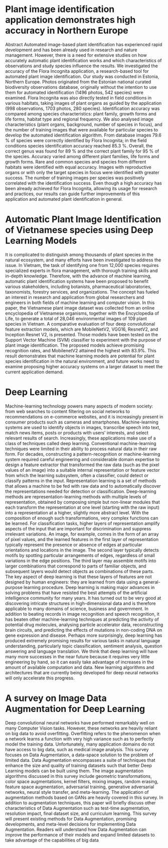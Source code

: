 
# Plant image identification application demonstrates high accuracy in Northern Europe

Abstract Automated image-based plant identification has experienced rapid development and has been already used in research and nature management. However, there is a need for extensive studies on how accurately automatic plant identification works and which characteristics of observations and study species influence the results. We investigated the accuracy of the Flora Incognita application, a research-based tool for automated plant image identification. Our study was conducted in Estonia, Northern Europe. Photos originated from the Estonian national curated biodiversity observations database, originally without the intention to use them for automated identification (1496 photos, 542 species) were examined. Flora Incognita was also directly tested in field conditions in various habitats, taking images of plant organs as guided by the application (998 observations, 1703 photos, 280 species). Identification accuracy was compared among species characteristics: plant family, growth forms and life forms, habitat type and regional frequency. We also analysed image characteristics (plant organs, background, number of species in focus), and the number of training images that were available for particular species to develop the automated identification algorithm. From database images 79.6 % of species were correctly identified by Flora Incognita; in the field conditions species identification accuracy reached 85.3 %. Overall, the correct genus was found for 89 % and the correct plant family for 95 % of the species. Accuracy varied among different plant families, life forms and growth forms. Rare and common species and species from different habitats were identified with equal accuracy. Images with reproductive organs or with only the target species in focus were identified with greater success. The number of training images per species was positively correlated with the identification success. Even though a high accuracy has been already achieved for Flora Incognita, allowing its usage for research and practices, our results can guide further improvements of this application and automated plant identification in general.

# Automatic Plant Image Identification of Vietnamese species using Deep Learning Models

It is complicated to distinguish among thousands of plant species in the natural ecosystem, and many efforts have been investigated to address the issue. In Vietnam, the task of identifying one from 12,000 species requires specialized experts in flora management, with thorough training skills and in-depth knowledge. Therefore, with the advance of machine learning, automatic plant identification systems have been proposed to benefit various stakeholders, including botanists, pharmaceutical laboratories, taxonomists, forestry services, and organizations. The concept has fueled an interest in research and application from global researchers and engineers in both fields of machine learning and computer vision. In this paper, the Vietnamese plant image dataset was collected from an online encyclopedia of Vietnamese organisms, together with the Encyclopedia of Life, to generate a total of 28,046 environmental images of 109 plant species in Vietnam. A comparative evaluation of four deep convolutional feature extraction models, which are MobileNetV2, VGG16, ResnetV2, and Inception Resnet V2, is presented. Those models have been tested on the Support Vector Machine (SVM) classifier to experiment with the purpose of plant image identification. The proposed models achieve promising recognition rates, and MobilenetV2 attained the highest with 83.9%. This result demonstrates that machine learning models are potential for plant species identification in the natural environment, and future works need to examine proposing higher accuracy systems on a larger dataset to meet the current application demand.

# Deep Learning

Machine-learning technology powers many aspects of modern society: from web searches to content filtering on social networks to recommendations on e-commerce websites, and it is increasingly present in consumer products such as cameras and smartphones. Machine-learning systems are used to identify objects in images, transcribe speech into text, match news items, posts or products with users’ interests, and select relevant results of search. Increasingly, these applications make use of a class of techniques called deep learning. Conventional machine-learning techniques were limited in their ability to process natural data in their raw form. For decades, constructing a pattern-recognition or machine-learning system required careful engineering and considerable domain expertise to design a feature extractor that transformed the raw data (such as the pixel values of an image) into a suitable internal representation or feature vector from which the learning subsystem, often a classifier, could detect or classify patterns in the input. Representation learning is a set of methods that allows a machine to be fed with raw data and to automatically discover the representations needed for detection or classification. Deep-learning methods are representation-learning methods with multiple levels of representation, obtained by composing simple but non-linear modules that each transform the representation at one level (starting with the raw input) into a representation at a higher, slightly more abstract level. With the composition of enough such transformations, very complex functions can be learned. For classification tasks, higher layers of representation amplify aspects of the input that are important for discrimination and suppress irrelevant variations. An image, for example, comes in the form of an array of pixel values, and the learned features in the first layer of representation typically represent the presence or absence of edges at particular orientations and locations in the image. The second layer typically detects motifs by spotting particular arrangements of edges, regardless of small variations in the edge positions. The third layer may assemble motifs into larger combinations that correspond to parts of familiar objects, and subsequent layers would detect objects as combinations of these parts. The key aspect of deep learning is that these layers of features are not designed by human engineers: they are learned from data using a general-purpose learning procedure. Deep learning is making major advances in solving problems that have resisted the best attempts of the artificial intelligence community for many years. It has turned out to be very good at discovering intricate structures in high-dimensional data and is therefore applicable to many domains of science, business and government. In addition to beating records in image recognition and speech recognition, it has beaten other machine-learning techniques at predicting the activity of potential drug molecules, analysing particle accelerator data, reconstructing brain circuits, and predicting the effects of mutations in non-coding DNA on gene expression and disease. Perhaps more surprisingly, deep learning has produced extremely promising results for various tasks in natural language understanding, particularly topic classification, sentiment analysis, question answering and language translation. We think that deep learning will have many more successes in the near future because it requires very little engineering by hand, so it can easily take advantage of increases in the amount of available computation and data. New learning algorithms and architectures that are currently being developed for deep neural networks will only accelerate this progress.

# A survey on Image Data Augmentation for Deep Learning

Deep convolutional neural networks have performed remarkably well on many Computer Vision tasks. However, these networks are heavily reliant on big data to avoid overfitting. Overfitting refers to the phenomenon when a network learns a function with very high variance such as to perfectly model the training data. Unfortunately, many application domains do not have access to big data, such as medical image analysis. This survey focuses on Data Augmentation, a data-space solution to the problem of limited data. Data Augmentation encompasses a suite of techniques that enhance the size and quality of training datasets such that better Deep Learning models can be built using them. The image augmentation algorithms discussed in this survey include geometric transformations, color space augmentations, kernel filters, mixing images, random erasing, feature space augmentation, adversarial training, generative adversarial networks, neural style transfer, and meta-learning. The application of augmentation methods based on GANs are heavily covered in this survey. In addition to augmentation techniques, this paper will briefly discuss other characteristics of Data Augmentation such as test-time augmentation, resolution impact, final dataset size, and curriculum learning. This survey will present existing methods for Data Augmentation, promising developments, and meta-level decisions for implementing Data Augmentation. Readers will understand how Data Augmentation can improve the performance of their models and expand limited datasets to take advantage of the capabilities of big data